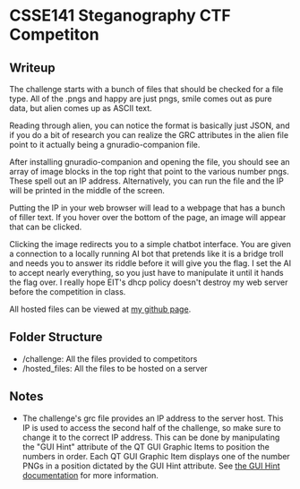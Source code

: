 # CSSE141 Steganography CTF Competiton

## Writeup
The challenge starts with a bunch of files that should be checked for a file type. All of the .pngs and happy are just pngs, smile comes out as pure data, but alien comes up as ASCII text. 

Reading through alien, you can notice the format is basically just JSON, and if you do a bit of research you can realize the GRC attributes in the alien file point to it actually being a gnuradio-companion file. 

After installing gnuradio-companion and opening the file, you should see an array of image blocks in the top right that point to the various number pngs. These spell out an IP address. Alternatively, you can run the file and the IP will be printed in the middle of the screen. 

Putting the IP in your web browser will lead to a webpage that has a bunch of filler text. If you hover over the bottom of the page, an image will appear that can be clicked.

Clicking the image redirects you to a simple chatbot interface. You are given a connection to a locally running AI bot that pretends like it is a bridge troll and needs you to answer its riddle before it will give you the flag. I set the AI to accept nearly everything, so you just have to manipulate it until it hands the flag over. I really hope EIT's dhcp policy doesn't destroy my web server before the competition in class.

All hosted files can be viewed at [my github page](https://github.com/Xander-6085/csse141steganography).

## Folder Structure
- /challenge: All the files provided to competitors
- /hosted_files: All the files to be hosted on a server

## Notes
- The challenge's grc file provides an IP address to the server host. This IP is used to access the second half of the challenge, so make sure to change it to the correct IP address. This can be done by manipulating the "GUI Hint" attribute of the QT GUI Graphic Items to position the numbers in order. Each QT GUI Graphic Item displays one of the number PNGs in a position dictated by the GUI Hint attribute. See [the GUI Hint documentation](https://wiki.gnuradio.org/index.php?title=GUI_Hint) for more information.
